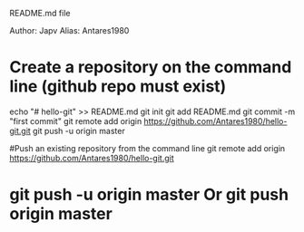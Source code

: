README.md file

Author: Japv
Alias: Antares1980
# Create a repository on the command line (github repo must exist)
echo "# hello-git" >> README.md
git init
git add README.md
git commit -m "first commit"
git remote add origin https://github.com/Antares1980/hello-git.git
git push -u origin master

#Push an existing repository from the command line
git remote add origin https://github.com/Antares1980/hello-git.git

   git push -u origin master
      Or
   git push origin master
==================================================================

